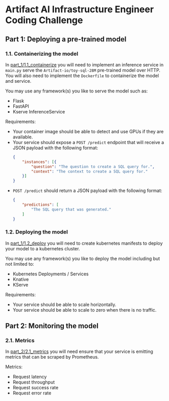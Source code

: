 # Artifact AI Infrastructure Engineer Coding Challenge

## Part 1: Deploying a pre-trained model

### 1.1. Containerizing the model

In [part_1/1.1_containerize](part_1/1.1_containerize) you will need to implement an inference service in `main.py` serve the `Artifact-io/toy-sql-28M` pre-trained model over HTTP. You will also need to implement the `Dockerfile` to containerize the model and service.

You may use any framework(s) you like to serve the model such as:
* Flask
* FastAPI
* Kserve InferenceService


Requirements:
* Your container image should be able to detect and use GPUs if they are available.
* Your service should expose a `POST /predict` endpoint that will receive a JSON payload with the following format:
	```json
	{
		"instances": [{
			"question": "The question to create a SQL query for.",
			"context": "The context to create a SQL query for."
		}]
	}
	```
* `POST /predict`  should return a JSON payload with the following format:
	```json
	{
		"predictions": [
			"The SQL query that was generated."
		]
	}
	```

### 1.2. Deploying the model

In [part_1/1.2_deploy](part_1/1.2_deploy) you will need to create kubernetes manifests to deploy your model to a kubernetes cluster.

You may use any framework(s) you like to deploy the model including but not limited to:
* Kubernetes Deployments / Services
* Knative
* KServe

Requirements:
* Your service should be able to scale horizontally.
* Your service should be able to scale to zero when there is no traffic.

## Part 2: Monitoring the model

### 2.1. Metrics

In [part_2/2.1_metrics](part_2/2.1_metrics) you will need ensure that your service is emitting metrics that can be scraped by Prometheus.

Metrics:
* Request latency
* Request throughput
* Request success rate
* Request error rate

